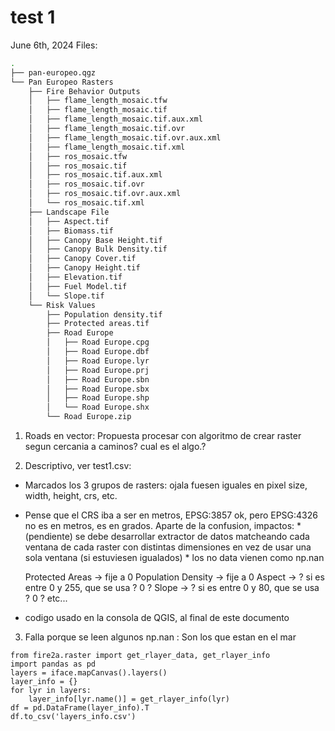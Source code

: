 # test 1
June 6th, 2024
Files:
```bash
.
├── pan-europeo.qgz
└── Pan Europeo Rasters
    ├── Fire Behavior Outputs
    │   ├── flame_length_mosaic.tfw
    │   ├── flame_length_mosaic.tif
    │   ├── flame_length_mosaic.tif.aux.xml
    │   ├── flame_length_mosaic.tif.ovr
    │   ├── flame_length_mosaic.tif.ovr.aux.xml
    │   ├── flame_length_mosaic.tif.xml
    │   ├── ros_mosaic.tfw
    │   ├── ros_mosaic.tif
    │   ├── ros_mosaic.tif.aux.xml
    │   ├── ros_mosaic.tif.ovr
    │   ├── ros_mosaic.tif.ovr.aux.xml
    │   └── ros_mosaic.tif.xml
    ├── Landscape File
    │   ├── Aspect.tif
    │   ├── Biomass.tif
    │   ├── Canopy Base Height.tif
    │   ├── Canopy Bulk Density.tif
    │   ├── Canopy Cover.tif
    │   ├── Canopy Height.tif
    │   ├── Elevation.tif
    │   ├── Fuel Model.tif
    │   └── Slope.tif
    └── Risk Values
        ├── Population density.tif
        ├── Protected areas.tif
        ├── Road Europe
        │   ├── Road Europe.cpg
        │   ├── Road Europe.dbf
        │   ├── Road Europe.lyr
        │   ├── Road Europe.prj
        │   ├── Road Europe.sbn
        │   ├── Road Europe.sbx
        │   ├── Road Europe.shp
        │   └── Road Europe.shx
        └── Road Europe.zip
```

1. Roads en vector: Propuesta procesar con algoritmo de crear raster segun cercania a caminos? cual es el algo.?

2. Descriptivo, ver test1.csv:
* Marcados los 3 grupos de rasters: ojala fuesen iguales en pixel size, width, height, crs, etc.
* Pense que el CRS iba a ser en metros, EPSG:3857 ok, pero EPSG:4326 no es en metros, es en grados. 
    Aparte de la confusion, impactos:
        * (pendiente) se debe desarrollar extractor de datos matcheando cada ventana de cada raster con distintas dimensiones en vez de usar una sola ventana (si estuviesen igualados)
        * los no data vienen como np.nan

    Protected Areas -> fije a 0
    Population Density -> fije a 0
    Aspect -> ? si es entre 0 y 255, que se usa ? 0 ? 
    Slope -> ? si es entre 0 y 80, que se usa ? 0 ?
    etc...

* codigo usado en la consola de QGIS, al final de este documento

3. Falla porque se leen algunos np.nan : Son los que estan en el mar

```python3
from fire2a.raster import get_rlayer_data, get_rlayer_info
import pandas as pd
layers = iface.mapCanvas().layers()
layer_info = {} 
for lyr in layers:
    layer_info[lyr.name()] = get_rlayer_info(lyr)
df = pd.DataFrame(layer_info).T
df.to_csv('layers_info.csv')
```

